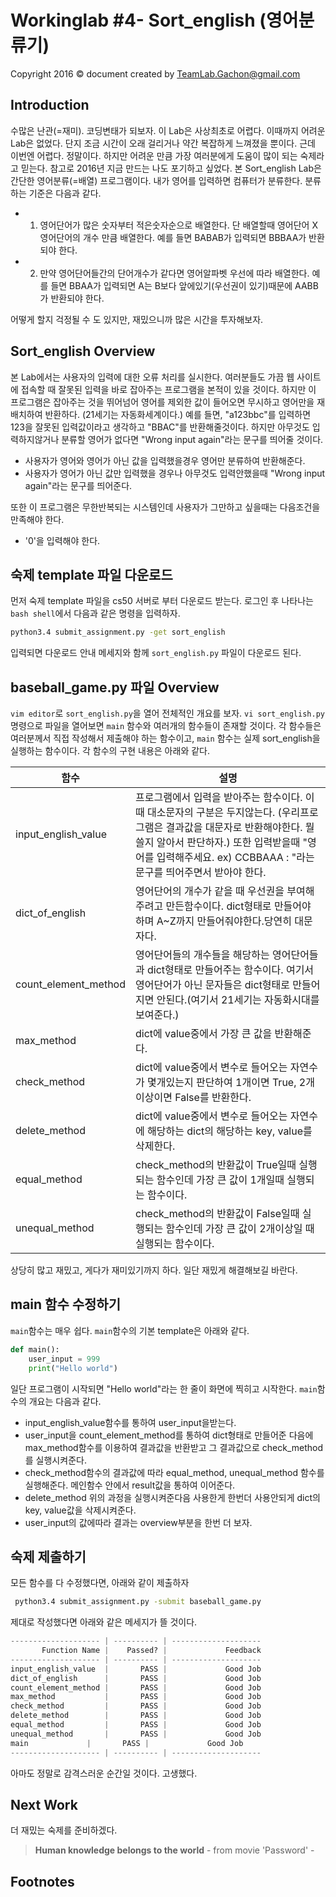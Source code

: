 Workinglab #4- Sort_english (영어분류기)
=======
Copyright 2016 © document created by TeamLab.Gachon@gmail.com

## Introduction
수많은 난관(=재미). 코딩변태가 되보자. 이 Lab은 사상최초로 어렵다. 이때까지 어려운 Lab은 없었다. 단지 조금 시간이 오래 걸리거나 약간 복잡하게 느껴졌을 뿐이다. 근데 이번엔 어렵다. 정말이다. 하지만 어려운 만큼 가장 여러분에게 도움이 많이 되는 숙제라고 믿는다. 참고로 2016년 지금 만드는 나도 포기하고 싶었다. 
본 Sort_english Lab은 간단한 영어분류(=배열) 프로그램이다. 내가 영어를 입력하면 컴퓨터가 분류한다. 분류하는 기준은 다음과 같다.

- 1) 영어단어가 많은 숫자부터 적은숫자순으로 배열한다. 단 배열할때 영어단어 X 영어단어의 개수 만큼 배열한다. 예를 들면 BABAB가 입력되면 BBBAA가 반환되야 한다. 
- 2) 만약 영어단어들간의 단어개수가 같다면 영어알파벳 우선에 따라 배열한다. 예를 들면 BBAA가 입력되면 A는 B보다 앞에있기(우선권이 있기)때문에 AABB가 반환되야 한다.

어떻게 할지 걱정될 수 도 있지만, 재밌으니까 많은 시간을 투자해보자.

## Sort_english Overview
본 Lab에서는 사용자의 입력에 대한 오류 처리를 실시한다. 여러분들도 가끔 웹 사이트에 접속할 때 잘못된 입력을 바로 잡아주는 프로그램을 본적이 있을 것이다. 하지만 이 프로그램은 잡아주는 것을 뛰어넘어 영어를 제외한 값이 들어오면 무시하고 영어만을 재배치하여 반환하다. (21세기는 자동화세계이다.) 예를 들면, "a123bbc"를 입력하면 123을 잘못된 입력값이라고 생각하고 "BBAC"를 반환해줄것이다. 하지만 아무것도 입력하지않거나 분류할 영어가 없다면 "Wrong input again"라는 문구를 띄어줄 것이다.

- 사용자가 영어와 영어가 아닌 값을 입력했을경우 영어만 분류하여 반환해준다.
- 사용자가 영어가 아닌 값만 입력했을 경우나 아무것도 입력안했을때 "Wrong input again"라는 문구를 띄어준다.

또한 이 프로그램은 무한반복되는 시스템인데 사용자가 그만하고 싶을때는 다음조건을 만족해야 한다.

- '0'을 입력해야 한다.

## 숙제 template 파일 다운로드
먼저 숙제 template 파일을 cs50 서버로 부터 다운로드 받는다. 로그인 후 나타나는 `bash shell`에서 다음과 같은 명령을 입력하자.

```bash
python3.4 submit_assignment.py -get sort_english
```  

입력되면 다운로드 안내 메세지와 함께 `sort_english.py` 파일이 다운로드 된다.

## baseball_game.py 파일 Overview
`vim editor`로 `sort_english.py`을 열어 전체적인 개요를 보자. `vi sort_english.py`명령으로 파일을 열어보면 `main` 함수와 여러개의 함수들이 존재할 것이다. 각 함수들은 여러분께서 직접 작성해서 제출해야 하는 함수이고, `main` 함수는 실제 sort_english을 실행하는 함수이다. 각 함수의 구현 내용은 아래와 같다.

함수           | 설명 
--------       | ---
input_english_value      | 프로그램에서 입력을 받아주는 함수이다. 이때 대소문자의 구분은 두지않는다. (우리프로그램은 결과값을 대문자로 반환해야한다. 뭘 쓸지 알아서 판단하자.) 또한 입력받을때 "영어를 입력해주세요. ex) CCBBAAA : "라는 문구를 띄어주면서 받아야 한다.
dict_of_english      | 영어단어의 개수가 같을 때 우선권을 부여해주려고 만든함수이다. dict형태로 만들어야 하며 A~Z까지 만들어줘야한다.당연히 대문자다.
count_element_method  | 영어단어들의 개수들을 해당하는 영어단어들과 dict형태로 만들어주는 함수이다. 여기서 영어단어가 아닌 문자들은 dict형태로 만들어지면 안된다.(여기서 21세기는 자동화시대를 보여준다.)
max_method | dict에 value중에서 가장 큰 값을 반환해준다.
check_method  | dict에 value중에서 변수로 들어오는 자연수가 몇개있는지 판단하여 1개이면 True, 2개 이상이면 False를 반환한다. 
delete_method   | dict에 value중에서 변수로 들어오는 자연수에 해당하는 dict의 해당하는 key, value를 삭제한다.
equal_method    | check_method의 반환값이 True일때 실행되는 함수인데 가장 큰 값이 1개일때 실행되는 함수이다.
unequal_method    | check_method의 반환값이 False일때 실행되는 함수인데 가장 큰 값이 2개이상일 때 실행되는 함수이다.

상당히 많고 재밌고, 게다가 재미있기까지 하다. 일단 재밌게 해결해보길 바란다.

## main 함수 수정하기 
`main`함수는 매우 쉽다. `main`함수의 기본 template은 아래와 같다.

```python
def main():
    user_input = 999
    print("Hello world")
```
일단 프로그램이 시작되면 "Hello world"라는 한 줄이 화면에 찍히고 시작한다. `main`함수의 개요는 다음과 같다.

- input_english_value함수를 통하여 user_input을받는다.
- user_input을 count_element_method를 통하여 dict형태로 만들어준 다음에 max_method함수를 이용하여 결과값을 반환받고 그 결과값으로 check_method를 실행시켜준다.
- check_method함수의 결과값에 따라 equal_method, unequal_method 함수를 실행해준다. 메인함수 안에서 result값을 통하여 이어준다.
- delete_method 위의 과정을 실행시켜준다음 사용한게 한번더 사용안되게 dict의 key, value값을 삭제시켜준다.
- user_input의 값에따라 결과는 overview부분을 한번 더 보자. 


## 숙제 제출하기
모든 함수를 다 수정했다면, 아래와 같이 제출하자
```bash
 python3.4 submit_assignment.py -submit baseball_game.py
```  
제대로 작성했다면 아래와 같은 메세지가 뜰 것이다.
```python
-------------------- | ---------- | --------------------
       Function Name |    Passed? |             Feedback
-------------------- | ---------- | --------------------
input_english_value  |       PASS |             Good Job
dict_of_english      |       PASS |             Good Job
count_element_method |       PASS |             Good Job
max_method           |       PASS |             Good Job
check_method         |       PASS |             Good Job
delete_method        |       PASS |             Good Job
equal_method  	     |       PASS |             Good Job
unequal_method       |       PASS |             Good Job
main		     |       PASS |             Good Job
-------------------- | ---------- | --------------------
```  
아마도 정말로 감격스러운 순간일 것이다. 고생했다. 

## Next Work
더 재밌는 숙제를 준비하겠다. 

> **Human knowledge belongs to the world** - from movie 'Password' -

## Footnotes


